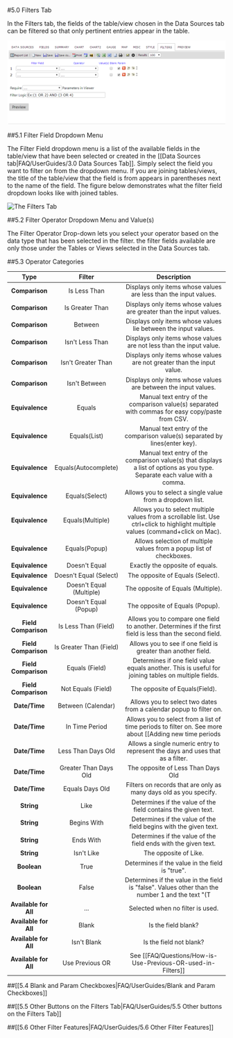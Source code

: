 #5.0 Filters Tab

In the Filters tab, the fields of the table/view chosen in the Data Sources tab can be filtered so that only pertinent entries appear in the table.

![The Filters Tab](/FAQ/UserGuides/filters_tab.png)

##5.1 Filter Field Dropdown Menu

The Filter Field dropdown menu is a list of the available fields in the table/view that have been selected or created in the [[Data Sources tab|FAQ/UserGuides/3.0 Data Sources Tab]]. Simply select the field you want to filter on from the dropdown menu. If you are joining tables/views, the title of the table/view that the field is from appears in parentheses next to the name of the field. The figure below demonstrates what the filter field dropdown looks like with joined tables.

![The Filters Tab](/FAQ/UserGuides/filter_field_example.png)

##5.2 Filter Operator Dropdown Menu and Value(s)

The Filter Operator Drop-down lets you select your operator based on the data type that has been selected in the filter.  the filter fields available are only those under the Tables or Views selected in the Data Sources tab.   

##5.3 Operator Categories

|**Type**             |**Filter**              |**Description**|
|:-------------------:|:----------------------:|:-------------:|
|**Comparison**       |Is Less Than            |Displays only items whose values are less than the input values.
|**Comparison**       |Is Greater Than         |Displays only items whose values are greater than the input values.
|**Comparison**       |Between                 |Displays only items whose values lie between the input values.
|**Comparison**       |Isn't Less Than         |Displays only items whose values are not less than the input value.
|**Comparison**       |Isn't Greater Than      |Displays only items whose values are not greater than the input value.
|**Comparison**       |Isn't Between           |Displays only items whose values are between the input values.
|**Equivalence**      |Equals                  |Manual text entry of the comparison value(s) separated with commas for easy copy/paste from CSV.
|**Equivalence**      |Equals(List)            |Manual text entry of the comparison value(s) separated by lines(enter key).
|**Equivalence**      |Equals(Autocomplete)    |Manual text entry of the comparison value(s) that displays a list of options as you type. Separate each value with a comma.
|**Equivalence**      |Equals(Select)          |Allows you to select a single value from a dropdown list.
|**Equivalence**      |Equals(Multiple)        |Allows you to select multiple values from a scrollable list. Use ctrl+click to highlight multiple values (command+click on Mac).
|**Equivalence**      |Equals(Popup)           |Allows selection of multiple values from a popup list of checkboxes.
|**Equivalence**      |Doesn't Equal           |Exactly the opposite of equals.
|**Equivalence**      |Doesn't Equal (Select)  |The opposite of Equals (Select).
|**Equivalence**      |Doesn't Equal (Multiple)|The opposite of Equals (Multiple).
|**Equivalence**      |Doesn't Equal (Popup)   |The opposite of Equals (Popup).
|**Field Comparison** |Is Less Than (Field)    |Allows you to compare one field to another. Determines if the first field is less than the second field.
|**Field Comparison** |Is Greater Than (Field) |Allows you to see if one field is greater than another field.
|**Field Comparison** |Equals (Field)          |Determines if one field value equals another. This is useful for joining tables on multiple fields.
|**Field Comparison** |Not Equals (Field)      |The opposite of Equals(Field).
|**Date/Time**        |Between (Calendar)      |Allows you to select two dates from a calendar popup to filter on.
|**Date/Time**        |In Time Period          |Allows you to select from a list of time periods to filter on. See more about [[Adding new time periods|/FAQ/Questions/How-to-Add-a-Custom-Timespan-Type]]
|**Date/Time**        |Less Than Days Old      |Allows a single numeric entry to represent the days and uses that as a filter.
|**Date/Time**        |Greater Than Days Old   |The opposite of Less Than Days Old
|**Date/Time**        |Equals Days Old         |Filters on records that are only as many days old as you specify.
|**String**           |Like                    |Determines if the value of the field contains the given text.
|**String**           |Begins With             |Determines if the value of the field begins with the given text.
|**String**           |Ends With               |Determines if the value of the field ends with the given text.
|**String**           |Isn't Like              |The opposite of Like.
|**Boolean**          |True                    |Determines if the value in the field is "true".
|**Boolean**          |False                   |Determines if the value in the field is "false". Values other than the number 1 and the text "(T|t)rue" will be interpreted as false.
|**Available for All**|...                     |Selected when no filter is used.
|**Available for All**|Blank                   |Is the field blank?
|**Available for All**|Isn't Blank             |Is the field not blank?
|**Available for All**|Use Previous OR         |See [[FAQ/Questions/How-is-Use-Previous-OR-used-in-Filters]]

##[[5.4 Blank and Param Checkboxes|FAQ/UserGuides/Blank and Param Checkboxes]]

##[[5.5 Other Buttons on the Filters Tab|FAQ/UserGuides/5.5 Other buttons on the Filters Tab]]

##[[5.6 Other Filter Features|FAQ/UserGuides/5.6 Other Filter Features]]